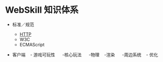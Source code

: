 # WebSkill 知识体系

- 标准／规范
    - [HTTP](https://eyvic.github.io/2018/05/16/HTTP/)
    - W3C
    - ECMAScript
    
- 客户端
    - 游戏可玩性
      -核心玩法
      -物理
      -渲染
      -周边系统
    - 优化
